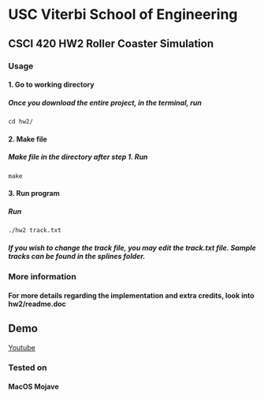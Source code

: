 # USC Viterbi School of Engineering
## CSCI 420 HW2 Roller Coaster Simulation

### Usage
#### 1. Go to working directory
##### Once you download the entire project, in the terminal, run
```
cd hw2/
```
#### 2. Make file
##### Make file in the directory after step 1. Run
```
make
```
#### 3. Run program
##### Run
```
./hw2 track.txt
```
##### If you wish to change the track file, you may edit the track.txt file. Sample tracks can be found in the splines folder.

### More information
#### For more details regarding the implementation and extra credits, look into hw2/readme.doc

## Demo
[Youtube](https://youtu.be/nk5zxa2IZSI)

### Tested on
#### MacOS Mojave

